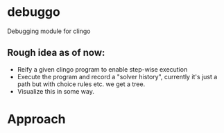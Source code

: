 # debuggo
Debugging module for clingo

## Rough idea as of now:
* Reify a given clingo program to enable step-wise execution
* Execute the program and record a "solver history", currently it's just a path but with choice rules etc. we get a tree.
* Visualize this in some way.


# Approach
